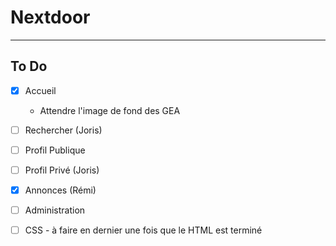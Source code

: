 # Nextdoor
***
## To Do  
- [x] Accueil
  - Attendre l'image de fond des GEA

- [ ] Rechercher (Joris)

- [ ] Profil Publique

- [ ] Profil Privé (Joris)

- [x] Annonces (Rémi)

- [ ] Administration

- [ ] CSS - à faire en dernier une fois que le HTML est terminé
